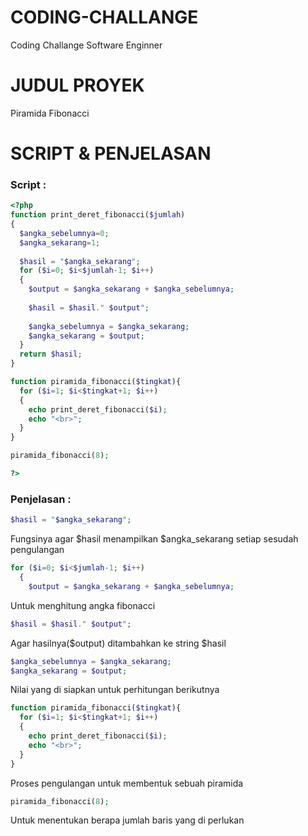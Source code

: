 # CODING-CHALLANGE
Coding Challange Software Enginner

# JUDUL PROYEK
Piramida Fibonacci

# SCRIPT & PENJELASAN
### Script :

```php
<?php
function print_deret_fibonacci($jumlah)
{
  $angka_sebelumnya=0;
  $angka_sekarang=1;
  
  $hasil = "$angka_sekarang";
  for ($i=0; $i<$jumlah-1; $i++)
  {
    $output = $angka_sekarang + $angka_sebelumnya;
    
    $hasil = $hasil." $output";
  
    $angka_sebelumnya = $angka_sekarang;
    $angka_sekarang = $output;
  }
  return $hasil;
}

function piramida_fibonacci($tingkat){
  for ($i=1; $i<$tingkat+1; $i++)
  {
    echo print_deret_fibonacci($i);
    echo "<br>";
  }
}

piramida_fibonacci(8);

?>
```

### Penjelasan :

```php
$hasil = "$angka_sekarang";
```
Fungsinya agar $hasil menampilkan $angka_sekarang setiap sesudah pengulangan<br>

```php
for ($i=0; $i<$jumlah-1; $i++)
  {
    $output = $angka_sekarang + $angka_sebelumnya;
```
Untuk menghitung angka fibonacci<br>

```php
$hasil = $hasil." $output";
```
Agar hasilnya($output) ditambahkan ke string $hasil<br>

```php
$angka_sebelumnya = $angka_sekarang;
$angka_sekarang = $output;
```
Nilai yang di siapkan untuk perhitungan berikutnya<br>

```php
function piramida_fibonacci($tingkat){
  for ($i=1; $i<$tingkat+1; $i++)
  {
    echo print_deret_fibonacci($i);
    echo "<br>";
  }
}
```
Proses pengulangan untuk membentuk sebuah piramida<br>

```php
piramida_fibonacci(8);
```
Untuk menentukan berapa jumlah baris yang di perlukan<br>
